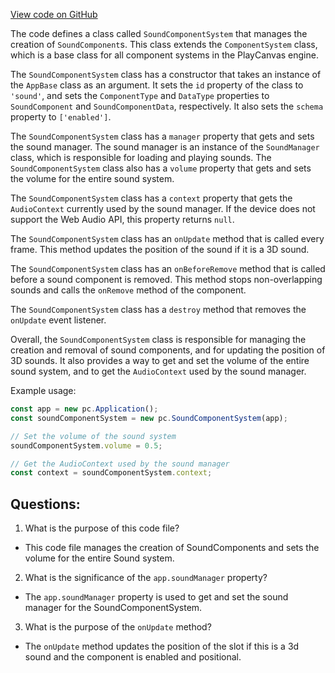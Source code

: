 [View code on GitHub](https://github.com/playcanvas/engine/src/framework/components/sound/system.js)

The code defines a class called `SoundComponentSystem` that manages the creation of `SoundComponent`s. This class extends the `ComponentSystem` class, which is a base class for all component systems in the PlayCanvas engine. 

The `SoundComponentSystem` class has a constructor that takes an instance of the `AppBase` class as an argument. It sets the `id` property of the class to `'sound'`, and sets the `ComponentType` and `DataType` properties to `SoundComponent` and `SoundComponentData`, respectively. It also sets the `schema` property to `['enabled']`. 

The `SoundComponentSystem` class has a `manager` property that gets and sets the sound manager. The sound manager is an instance of the `SoundManager` class, which is responsible for loading and playing sounds. The `SoundComponentSystem` class also has a `volume` property that gets and sets the volume for the entire sound system. 

The `SoundComponentSystem` class has a `context` property that gets the `AudioContext` currently used by the sound manager. If the device does not support the Web Audio API, this property returns `null`. 

The `SoundComponentSystem` class has an `onUpdate` method that is called every frame. This method updates the position of the sound if it is a 3D sound. 

The `SoundComponentSystem` class has an `onBeforeRemove` method that is called before a sound component is removed. This method stops non-overlapping sounds and calls the `onRemove` method of the component. 

The `SoundComponentSystem` class has a `destroy` method that removes the `onUpdate` event listener. 

Overall, the `SoundComponentSystem` class is responsible for managing the creation and removal of sound components, and for updating the position of 3D sounds. It also provides a way to get and set the volume of the entire sound system, and to get the `AudioContext` used by the sound manager. 

Example usage:

```javascript
const app = new pc.Application();
const soundComponentSystem = new pc.SoundComponentSystem(app);

// Set the volume of the sound system
soundComponentSystem.volume = 0.5;

// Get the AudioContext used by the sound manager
const context = soundComponentSystem.context;
```
## Questions: 
 1. What is the purpose of this code file?
- This code file manages the creation of SoundComponents and sets the volume for the entire Sound system.

2. What is the significance of the `app.soundManager` property?
- The `app.soundManager` property is used to get and set the sound manager for the SoundComponentSystem.

3. What is the purpose of the `onUpdate` method?
- The `onUpdate` method updates the position of the slot if this is a 3d sound and the component is enabled and positional.